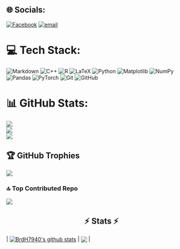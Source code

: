 
## 🌐 Socials:
[![Facebook](https://img.shields.io/badge/Facebook-%231877F2.svg?logo=Facebook&logoColor=white)](https://facebook.com) [![email](https://img.shields.io/badge/Email-D14836?logo=gmail&logoColor=white)](mailto:minhhuy31012005@gmail.com) 

# 💻 Tech Stack:
![Markdown](https://img.shields.io/badge/markdown-%23000000.svg?style=for-the-badge&logo=markdown&logoColor=white) ![C++](https://img.shields.io/badge/c++-%2300599C.svg?style=for-the-badge&logo=c%2B%2B&logoColor=white) ![R](https://img.shields.io/badge/r-%23276DC3.svg?style=for-the-badge&logo=r&logoColor=white) ![LaTeX](https://img.shields.io/badge/latex-%23008080.svg?style=for-the-badge&logo=latex&logoColor=white) ![Python](https://img.shields.io/badge/python-3670A0?style=for-the-badge&logo=python&logoColor=ffdd54) ![Matplotlib](https://img.shields.io/badge/Matplotlib-%23ffffff.svg?style=for-the-badge&logo=Matplotlib&logoColor=black) ![NumPy](https://img.shields.io/badge/numpy-%23013243.svg?style=for-the-badge&logo=numpy&logoColor=white) ![Pandas](https://img.shields.io/badge/pandas-%23150458.svg?style=for-the-badge&logo=pandas&logoColor=white) ![PyTorch](https://img.shields.io/badge/PyTorch-%23EE4C2C.svg?style=for-the-badge&logo=PyTorch&logoColor=white) ![Git](https://img.shields.io/badge/git-%23F05033.svg?style=for-the-badge&logo=git&logoColor=white) ![GitHub](https://img.shields.io/badge/github-%23121011.svg?style=for-the-badge&logo=github&logoColor=white)
# 📊 GitHub Stats:
![](https://github-readme-stats.vercel.app/api?username=BrdH7940&theme=dark&hide_border=false&include_all_commits=true&count_private=true)<br/>
![](https://github-readme-streak-stats.herokuapp.com/?user=BrdH7940&theme=dark&hide_border=false)<br/>
![](https://github-readme-stats.vercel.app/api/top-langs/?username=BrdH7940&theme=dark&hide_border=false&include_all_commits=true&count_private=true&layout=compact)

## 🏆 GitHub Trophies
![](https://github-profile-trophy.vercel.app/?username=BrdH7940&theme=dracula&no-frame=false&no-bg=true&margin-w=4)

### 🔝 Top Contributed Repo
![](https://github-contributor-stats.vercel.app/api?username=BrdH7940&limit=5&theme=dark&combine_all_yearly_contributions=true)

<h2 align="center">⚡ Stats ⚡</h2>
| <a href="https://github.com/BrdH7940/github-readme-stats"><img align="center" src="https://github-readme-stats.vercel.app/api?username=BrdH7940&show_icons=true&include_all_commits=true&theme=react&hide_border=true" alt="BrdH7940's github stats" /></a> | <a href="https://github.com/BrdH7940/github-readme-stats"><img align="center" src="https://github-readme-stats.vercel.app/api/top-langs/?username=BrdH7940&layout=compact&theme=react&hide_border=true" /></a> |
